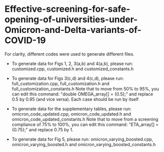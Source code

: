 # Effective-screening-for-safe-opening-of-universities-under-Omicron-and-Delta-variants-of-COVID-19
For clarity, different codes were used to generate different files.

- To generate data for Figs 1, 2, 3(a,b) and 4(a,b), please run: customized.cpp, customized.h and customized_constants.h 
- To generate data for Figs 3(c,d) and 4(c,d), please run: full_customization.cpp, full_customization.h and full_customization_constants.h
Note that to move from 50% to 95%, you can edit this command: "double OMEGA_array[] = {0.5};" and replace 0.5 by 0.95 (and vice versa). Each case should be run by   itself

- To generate data for the supplementary tables, please run: omicron_code_updated.cpp, omicron_code_updated.h and omicron_code_updated_constants.h
Note that to move from a screening compliance of 75% to 100%, you can edit this command: "ETA_array[] =  {0.75};" and replace 0.75 by 1.

- To generate data for Fig 5, please run: omicron_varying_boosted.cpp, omicron_varying_boosted.h and omicron_varying_boosted_constants.h
